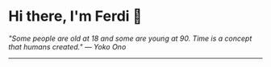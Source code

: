 <h1>Hi there, I'm Ferdi 👋</h1>

<p><em>
  "Some people are old at 18 and some are young at 90. Time is a concept that humans created." — Yoko Ono
</em></p>

---
